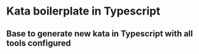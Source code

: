 # Kata boilerplate in Typescript

## Base to generate new kata in Typescript with all tools configured